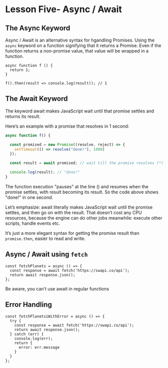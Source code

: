 # Lesson Five- Async / Await

## The Async Keyword

Async / Await is an alternative syntax for hgandling Promises. Using the `async` keyword on a function signifying 
that it returns a Promise. Even if the function returns a non-promise value, that value will be wrapped in a function.

```javascritpt 
async function f () {
  return 1;
}

f().then(result => console.log(result)); // 1
```

## The Await Keyword
The keyword await makes JavaScript wait until that promise settles and returns its result.

Here’s an example with a promise that resolves in 1 second:

```javascript
async function f() {

  const promised = new Promise((resolve, reject) => {
    setTimeout(() => resolve("done!"), 1000)
  });

  const result = await promised; // wait till the promise resolves (*)

  console.log(result); // "done!"
}
```
The function execution "pauses" at the line () and resumes when the promise settles, with result becoming 
its result. So the code above shows "done!" in one second.

Let’s emphasize: await literally makes JavaScript wait until the promise settles, and then go on with the result. 
That doesn’t cost any CPU resources, because the engine can do other jobs meanwhile: execute other scripts, 
handle events etc.

It’s just a more elegant syntax for getting the promise result than `promise.then`, easier to read and write.

## Async / Await using `fetch` 

```javascritpt
const fetchPlanets = async () => {
  const response = await fetch('https://swapi.co/api');
  return await response.json();
};
```

Be aware, you can’t use await in regular functions

## Error Handling

```javascritpt
const fetchPlanetsiWithError = async () => {
  try {
    const response = await fetch('https://swapi.co/api');
    return await response.json();
  } catch (err) {
    console.log(err);
    return {
      error: err.message
    }
  }
};
```
